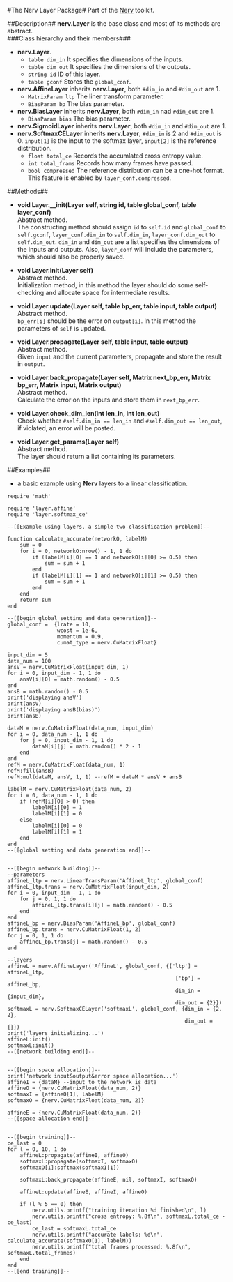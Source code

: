 #The Nerv Layer Package#
Part of the [Nerv](../README.md) toolkit.

##Description##
__nerv.Layer__ is the base class and most of its methods are abstract.  
###Class hierarchy and their members###
* __nerv.Layer__.  
	* `table dim_in` It specifies the dimensions of the inputs.  
	* `table dim_out` It specifies the dimensions of the outputs.  
	* `string id` ID of this layer.
	* `table gconf` Stores the `global_conf`.
* __nerv.AffineLayer__ inherits __nerv.Layer__, both `#dim_in` and `#dim_out` are 1. 
	* `MatrixParam ltp` The liner transform parameter.
	* `BiasParam bp` The bias parameter.
* __nerv.BiasLayer__ inherits __nerv.Layer__, both `#dim_in` nad `#dim_out` are 1.
	* `BiasParam bias` The bias parameter.
* __nerv.SigmoidLayer__ inherits __nerv.Layer__, both `#dim_in` and `#dim_out` are 1.
* __nerv.SoftmaxCELayer__ inherits __nerv.Layer__, `#dim_in` is 2 and `#dim_out` is 0. `input[1]` is the input to the softmax layer, `input[2]` is the reference distribution.
	* `float total_ce` Records the accumlated cross entropy value.
	* `int total_frams` Records how many frames have passed.  
	* `bool compressed` The reference distribution can be a one-hot format. This feature is enabled by `layer_conf.compressed`.

##Methods##
* __void Layer.\_\_init(Layer self, string id, table global_conf, table layer_conf)__  
Abstract method.  
The constructing method should assign `id` to `self.id` and `global_conf` to `self.gconf`, `layer_conf.dim_in` to `self.dim_in`, `layer_conf.dim_out` to `self.dim_out`. `dim_in` and `dim_out` are a list specifies the dimensions of the inputs and outputs. Also, `layer_conf` will include the parameters, which should also be properly saved.
* __void Layer.init(Layer self)__  
Abstract method.  
Initialization method, in this method the layer should do some self-checking and allocate space for intermediate results.
* __void Layer.update(Layer self, table bp_err, table input, table output)__  
Abstract method.  
`bp_err[i]` should be the error on `output[i]`. In this method the parameters of `self` is updated.
* __void Layer.propagate(Layer self, table input, table output)__  
Abstract method.  
Given `input` and the current parameters, propagate and store the result in `output`.
* __void Layer.back_propagate(Layer self, Matrix next_bp_err, Matrix bp_err, Matrix input, Matrix output)__  
Abstract method.  
Calculate the error on the inputs and store them in `next_bp_err`.

* __void Layer.check_dim_len(int len_in, int len_out)__  
Check whether `#self.dim_in == len_in` and `#self.dim_out == len_out`, if violated, an error will be posted.
* __void Layer.get_params(Layer self)__  
Abstract method.  
The layer should return a list containing its parameters.

##Examples##
* a basic example using __Nerv__ layers to a linear classification.

```
require 'math'

require 'layer.affine'
require 'layer.softmax_ce'

--[[Example using layers, a simple two-classification problem]]--

function calculate_accurate(networkO, labelM)
    sum = 0
    for i = 0, networkO:nrow() - 1, 1 do
        if (labelM[i][0] == 1 and networkO[i][0] >= 0.5) then
            sum = sum + 1
        end
        if (labelM[i][1] == 1 and networkO[i][1] >= 0.5) then
            sum = sum + 1
        end 
    end
    return sum
end

--[[begin global setting and data generation]]--
global_conf =  {lrate = 10, 
                wcost = 1e-6,
                momentum = 0.9,
                cumat_type = nerv.CuMatrixFloat}

input_dim = 5
data_num = 100
ansV = nerv.CuMatrixFloat(input_dim, 1)
for i = 0, input_dim - 1, 1 do
    ansV[i][0] = math.random() - 0.5
end
ansB = math.random() - 0.5
print('displaying ansV')
print(ansV)
print('displaying ansB(bias)')
print(ansB)

dataM = nerv.CuMatrixFloat(data_num, input_dim)
for i = 0, data_num - 1, 1 do
    for j = 0, input_dim - 1, 1 do
        dataM[i][j] = math.random() * 2 - 1
    end
end
refM = nerv.CuMatrixFloat(data_num, 1)
refM:fill(ansB)
refM:mul(dataM, ansV, 1, 1) --refM = dataM * ansV + ansB

labelM = nerv.CuMatrixFloat(data_num, 2)
for i = 0, data_num - 1, 1 do
    if (refM[i][0] > 0) then
        labelM[i][0] = 1 
        labelM[i][1] = 0
    else
        labelM[i][0] = 0
        labelM[i][1] = 1
    end
end
--[[global setting and data generation end]]--


--[[begin network building]]--
--parameters
affineL_ltp = nerv.LinearTransParam('AffineL_ltp', global_conf)
affineL_ltp.trans = nerv.CuMatrixFloat(input_dim, 2)
for i = 0, input_dim - 1, 1 do
    for j = 0, 1, 1 do
        affineL_ltp.trans[i][j] = math.random() - 0.5 
    end
end
affineL_bp = nerv.BiasParam('AffineL_bp', global_conf)
affineL_bp.trans = nerv.CuMatrixFloat(1, 2)
for j = 0, 1, 1 do
    affineL_bp.trans[j] = math.random() - 0.5
end

--layers
affineL = nerv.AffineLayer('AffineL', global_conf, {['ltp'] = affineL_ltp,
                                                      ['bp'] = affineL_bp,
                                                      dim_in = {input_dim},
                                                      dim_out = {2}})
softmaxL = nerv.SoftmaxCELayer('softmaxL', global_conf, {dim_in = {2, 2},
                                                         dim_out = {}})
print('layers initializing...')
affineL:init()
softmaxL:init()
--[[network building end]]--


--[[begin space allocation]]--
print('network input&output&error space allocation...')
affineI = {dataM} --input to the network is data
affineO = {nerv.CuMatrixFloat(data_num, 2)}
softmaxI = {affineO[1], labelM}
softmaxO = {nerv.CuMatrixFloat(data_num, 2)} 

affineE = {nerv.CuMatrixFloat(data_num, 2)}
--[[space allocation end]]--


--[[begin training]]--
ce_last = 0
for l = 0, 10, 1 do
    affineL:propagate(affineI, affineO)
    softmaxL:propagate(softmaxI, softmaxO)
    softmaxO[1]:softmax(softmaxI[1])

    softmaxL:back_propagate(affineE, nil, softmaxI, softmaxO)
    
    affineL:update(affineE, affineI, affineO) 

    if (l % 5 == 0) then
        nerv.utils.printf("training iteration %d finished\n", l)
        nerv.utils.printf("cross entropy: %.8f\n", softmaxL.total_ce - ce_last)
        ce_last = softmaxL.total_ce 
        nerv.utils.printf("accurate labels: %d\n", calculate_accurate(softmaxO[1], labelM))
        nerv.utils.printf("total frames processed: %.8f\n", softmaxL.total_frames)
    end
end
--[[end training]]--

```